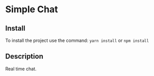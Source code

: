 # Simple Chat

## Install

To install the project use the command: `yarn install` or `npm install`

## Description

Real time chat.

